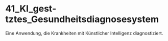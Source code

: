 # 41_KI_gest-tztes_Gesundheitsdiagnosesystem
Eine Anwendung, die Krankheiten mit Künstlicher Intelligenz diagnostiziert.
